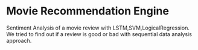 # Movie Recommendation Engine
 
Sentiment Analysis of a movie review with LSTM,SVM,LogicalRegression. 
We tried to find out if a review is good or bad with sequential data analysis approach.
